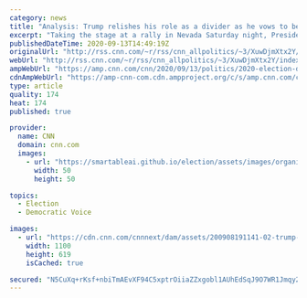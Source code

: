 ```yaml
---
category: news
title: "Analysis: Trump relishes his role as a divider as he vows to be 'vicious'"
excerpt: "Taking the stage at a rally in Nevada Saturday night, President Donald Trump didn't hold back.\n    \n"
publishedDateTime: 2020-09-13T14:49:19Z
originalUrl: "http://rss.cnn.com/~r/rss/cnn_allpolitics/~3/XuwDjmXtx2Y/index.html"
webUrl: "http://rss.cnn.com/~r/rss/cnn_allpolitics/~3/XuwDjmXtx2Y/index.html"
ampWebUrl: "https://amp.cnn.com/cnn/2020/09/13/politics/2020-election-donald-trump-division-joe-biden/index.html"
cdnAmpWebUrl: "https://amp-cnn-com.cdn.ampproject.org/c/s/amp.cnn.com/cnn/2020/09/13/politics/2020-election-donald-trump-division-joe-biden/index.html"
type: article
quality: 174
heat: 174
published: true

provider:
  name: CNN
  domain: cnn.com
  images:
    - url: "https://smartableai.github.io/election/assets/images/organizations/cnn.com-50x50.jpg"
      width: 50
      height: 50

topics:
  - Election
  - Democratic Voice

images:
  - url: "https://cdn.cnn.com/cnnnext/dam/assets/200908191141-02-trump-nc-0908-super-tease.jpg"
    width: 1100
    height: 619
    isCached: true

secured: "N5CuXq+rKsf+nbiTmAEvXF94C5xptrOiiaZZxgobl1AUhEdSqJ9O7WR1Jmqy26KERFlbDnY/N6CmN/X67fA8wS+ehuOBiNsCdUnVnrRomJtEjDBRZS6Yxjz6K+4I57bvbklHyY/xe8d4Icm68dCI4GSSvzSlBO7tDQafNgQttOn+/LFWjCq0nzmJD7KfxyE5LNaEmwFZAI1xCLAvb1IJbzPvTVk1d7A9f0RTsf/87v7aIPF6PeVNI0mAxQszHNun3/20YNjk0Ch5qu1Vozw1GJ9neNFPsr6noVj9bRzEH3jU9y14smtm3r25eF+3s5DQQkAamrwYFp11XiMK6FCjo+UpHPF4+6zkbswMJJMcVnE=;D1YxQBEIYNndh2xhKKAAyA=="
---
```


